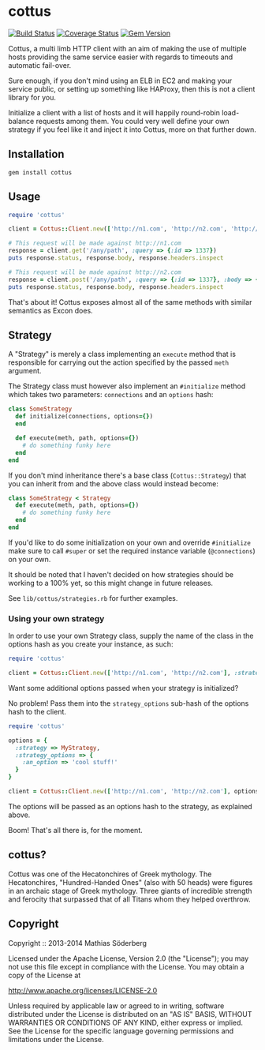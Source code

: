# cottus

[![Build Status](https://travis-ci.org/mthssdrbrg/cottus.svg?branch=master)](https://travis-ci.org/mthssdrbrg/cottus)
[![Coverage Status](https://img.shields.io/coveralls/mthssdrbrg/cottus.svg)](https://coveralls.io/r/mthssdrbrg/cottus?branch=master)
[![Gem Version](https://badge.fury.io/rb/cottus.svg)](http://badge.fury.io/rb/cottus)

Cottus, a multi limb HTTP client with an aim of making the use of multiple hosts
providing the same service easier with regards to timeouts and automatic fail-over.

Sure enough, if you don't mind using an ELB in EC2 and making your service public,
or setting up something like HAProxy, then this is not a client library for you.

Initialize a client with a list of hosts and it will happily round-robin load-balance
requests among them.
You could very well define your own strategy if you feel like it and inject it
into Cottus, more on that further down.

## Installation

```
gem install cottus
```

## Usage

```ruby
require 'cottus'

client = Cottus::Client.new(['http://n1.com', 'http://n2.com', 'http://n3.com'])

# This request will be made against http://n1.com
response = client.get('/any/path', :query => {:id => 1337})
puts response.status, response.body, response.headers.inspect

# This request will be made against http://n2.com
response = client.post('/any/path', :query => {:id => 1337}, :body => {:attribute => 'cool'}.to_json)
puts response.status, response.body, response.headers.inspect
```

That's about it! Cottus exposes almost all of the same methods with similar semantics as
Excon does.

## Strategy

A "Strategy" is merely a class implementing an `execute` method that is
responsible for carrying out the action specified by the passed `meth`
argument.

The Strategy class must however also implement an `#initialize` method which
takes two parameters: `connections` and an `options` hash:

```ruby
class SomeStrategy
  def initialize(connections, options={})
  end

  def execute(meth, path, options={})
    # do something funky here
  end
end
```

If you don't mind inheritance there's a base class (`Cottus::Strategy`) that
you can inherit from and the above class would instead become:

```ruby
class SomeStrategy < Strategy
  def execute(meth, path, options={})
    # do something funky here
  end
end
```

If you'd like to do some initialization on your own and override
`#initialize` make sure to call `#super` or set the required instance
variable (`@connections`) on your own.

It should be noted that I haven't decided on how strategies should be working to
a 100% yet, so this might change in future releases.

See `lib/cottus/strategies.rb` for further examples.

### Using your own strategy

In order to use your own Strategy class, supply the name of the class in the
options hash as you create your instance, as such:

```ruby
require 'cottus'

client = Cottus::Client.new(['http://n1.com', 'http://n2.com'], :strategy => MyStrategy)
```

Want some additional options passed when your strategy is initialized?

No problem! Pass them into the `strategy_options` sub-hash of the options
hash to the client.

```ruby
require 'cottus'

options = {
  :strategy => MyStrategy,
  :strategy_options => {
    :an_option => 'cool stuff!'
  }
}

client = Cottus::Client.new(['http://n1.com', 'http://n2.com'], options)
```

The options will be passed as an options hash to the strategy, as explained
above.

Boom! That's all there is, for the moment.

## cottus?

Cottus was one of the Hecatonchires of Greek mythology.
The Hecatonchires, "Hundred-Handed Ones" (also with 50 heads) were figures in an
archaic stage of Greek mythology.
Three giants of incredible strength and ferocity that surpassed that of all Titans whom they helped overthrow.

## Copyright

Copyright :: 2013-2014 Mathias Söderberg

Licensed under the Apache License, Version 2.0 (the "License"); you may not use
this file except in compliance with the License. You may obtain a copy of the
License at

http://www.apache.org/licenses/LICENSE-2.0

Unless required by applicable law or agreed to in writing, software distributed
under the License is distributed on an "AS IS" BASIS, WITHOUT WARRANTIES OR
CONDITIONS OF ANY KIND, either express or implied. See the License for the
specific language governing permissions and limitations under the License.
